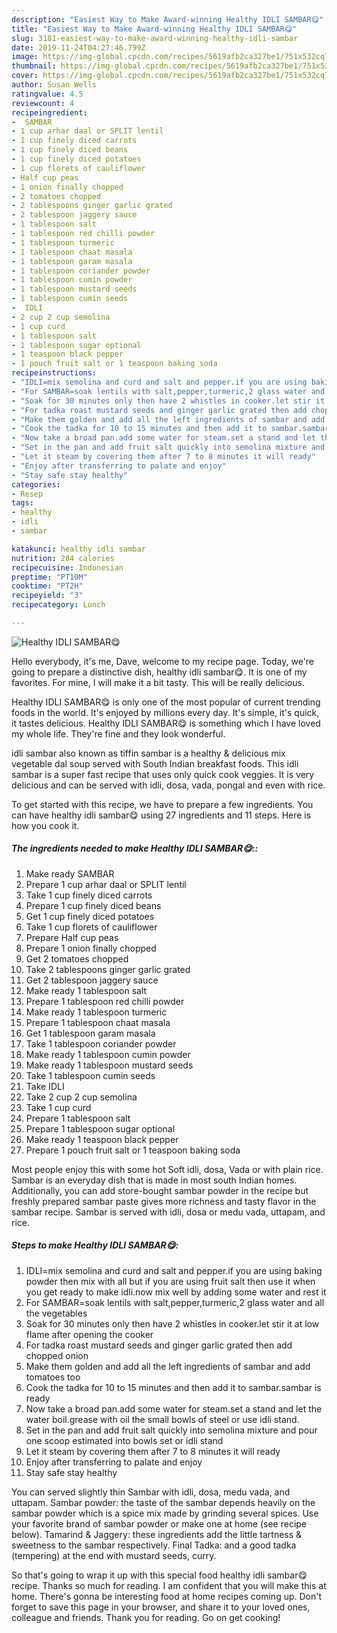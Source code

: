 ```yaml
---
description: "Easiest Way to Make Award-winning Healthy IDLI SAMBAR😋"
title: "Easiest Way to Make Award-winning Healthy IDLI SAMBAR😋"
slug: 3181-easiest-way-to-make-award-winning-healthy-idli-sambar
date: 2019-11-24T04:27:46.799Z
image: https://img-global.cpcdn.com/recipes/5619afb2ca327be1/751x532cq70/healthy-idli-sambar😋-recipe-main-photo.jpg
thumbnail: https://img-global.cpcdn.com/recipes/5619afb2ca327be1/751x532cq70/healthy-idli-sambar😋-recipe-main-photo.jpg
cover: https://img-global.cpcdn.com/recipes/5619afb2ca327be1/751x532cq70/healthy-idli-sambar😋-recipe-main-photo.jpg
author: Susan Wells
ratingvalue: 4.5
reviewcount: 4
recipeingredient:
-  SAMBAR
- 1 cup arhar daal or SPLIT lentil
- 1 cup finely diced carrots
- 1 cup finely diced beans
- 1 cup finely diced potatoes
- 1 cup florets of cauliflower
- Half cup peas
- 1 onion finally chopped
- 2 tomatoes chopped
- 2 tablespoons ginger garlic grated
- 2 tablespoon jaggery sauce
- 1 tablespoon salt
- 1 tablespoon red chilli powder
- 1 tablespoon turmeric
- 1 tablespoon chaat masala
- 1 tablespoon garam masala
- 1 tablespoon coriander powder
- 1 tablespoon cumin powder
- 1 tablespoon mustard seeds
- 1 tablespoon cumin seeds
-  IDLI
- 2 cup 2 cup semolina
- 1 cup curd
- 1 tablespoon salt
- 1 tablespoon sugar optional
- 1 teaspoon black pepper
- 1 pouch fruit salt or 1 teaspoon baking soda
recipeinstructions:
- "IDLI=mix semolina and curd and salt and pepper.if you are using baking powder then mix with all but if you are using fruit salt then use it when you get ready to make idli.now mix well by adding some water and rest it"
- "For SAMBAR=soak lentils with salt,pepper,turmeric,2 glass water and all the vegetables"
- "Soak for 30 minutes only then have 2 whistles in cooker.let stir it at low flame after opening the cooker"
- "For tadka roast mustard seeds and ginger garlic grated then add chopped onion"
- "Make them golden and add all the left ingredients of sambar and add tomatoes too"
- "Cook the tadka for 10 to 15 minutes and then add it to sambar.sambar is ready"
- "Now take a broad pan.add some water for steam.set a stand and let the water boil.grease with oil the small bowls of steel or use idli stand."
- "Set in the pan and add fruit salt quickly into semolina mixture and pour one scoop estimated into bowls set or idli stand"
- "Let it steam by covering them after 7 to 8 minutes it will ready"
- "Enjoy after transferring to palate and enjoy"
- "Stay safe stay healthy"
categories:
- Resep
tags:
- healthy
- idli
- sambar

katakunci: healthy idli sambar
nutrition: 284 calories
recipecuisine: Indonesian
preptime: "PT10M"
cooktime: "PT2H"
recipeyield: "3"
recipecategory: Lunch

---
```



![Healthy IDLI SAMBAR😋](https://img-global.cpcdn.com/recipes/5619afb2ca327be1/751x532cq70/healthy-idli-sambar😋-recipe-main-photo.jpg)

Hello everybody, it's me, Dave, welcome to my recipe page. Today, we're going to prepare a distinctive dish, healthy idli sambar😋. It is one of my favorites. For mine, I will make it a bit tasty. This will be really delicious.

Healthy IDLI SAMBAR😋 is only one of the most popular of current trending foods in the world. It's enjoyed by millions every day. It's simple, it's quick, it tastes delicious. Healthy IDLI SAMBAR😋 is something which I have loved my whole life. They're fine and they look wonderful.

idli sambar also known as tiffin sambar is a healthy &amp; delicious mix vegetable dal soup served with South Indian breakfast foods. This idli sambar is a super fast recipe that uses only quick cook veggies. It is very delicious and can be served with idli, dosa, vada, pongal and even with rice.


To get started with this recipe, we have to prepare a few ingredients. You can have healthy idli sambar😋 using 27 ingredients and 11 steps. Here is how you cook it.

##### The ingredients needed to make Healthy IDLI SAMBAR😋::

1. Make ready  SAMBAR
1. Prepare 1 cup arhar daal or SPLIT lentil
1. Take 1 cup finely diced carrots
1. Prepare 1 cup finely diced beans
1. Get 1 cup finely diced potatoes
1. Take 1 cup florets of cauliflower
1. Prepare Half cup peas
1. Prepare 1 onion finally chopped
1. Get 2 tomatoes chopped
1. Take 2 tablespoons ginger garlic grated
1. Get 2 tablespoon jaggery sauce
1. Make ready 1 tablespoon salt
1. Prepare 1 tablespoon red chilli powder
1. Make ready 1 tablespoon turmeric
1. Prepare 1 tablespoon chaat masala
1. Get 1 tablespoon garam masala
1. Take 1 tablespoon coriander powder
1. Make ready 1 tablespoon cumin powder
1. Make ready 1 tablespoon mustard seeds
1. Take 1 tablespoon cumin seeds
1. Take  IDLI
1. Take 2 cup 2 cup semolina
1. Take 1 cup curd
1. Prepare 1 tablespoon salt
1. Prepare 1 tablespoon sugar optional
1. Make ready 1 teaspoon black pepper
1. Prepare 1 pouch fruit salt or 1 teaspoon baking soda


Most people enjoy this with some hot Soft idli, dosa, Vada or with plain rice. Sambar is an everyday dish that is made in most south Indian homes. Additionally, you can add store-bought sambar powder in the recipe but freshly prepared sambar paste gives more richness and tasty flavor in the sambar recipe. Sambar is served with idli, dosa or medu vada, uttapam, and rice. 

##### Steps to make Healthy IDLI SAMBAR😋:

1. IDLI=mix semolina and curd and salt and pepper.if you are using baking powder then mix with all but if you are using fruit salt then use it when you get ready to make idli.now mix well by adding some water and rest it
1. For SAMBAR=soak lentils with salt,pepper,turmeric,2 glass water and all the vegetables
1. Soak for 30 minutes only then have 2 whistles in cooker.let stir it at low flame after opening the cooker
1. For tadka roast mustard seeds and ginger garlic grated then add chopped onion
1. Make them golden and add all the left ingredients of sambar and add tomatoes too
1. Cook the tadka for 10 to 15 minutes and then add it to sambar.sambar is ready
1. Now take a broad pan.add some water for steam.set a stand and let the water boil.grease with oil the small bowls of steel or use idli stand.
1. Set in the pan and add fruit salt quickly into semolina mixture and pour one scoop estimated into bowls set or idli stand
1. Let it steam by covering them after 7 to 8 minutes it will ready
1. Enjoy after transferring to palate and enjoy
1. Stay safe stay healthy


You can served slightly thin Sambar with idli, dosa, medu vada, and uttapam. Sambar powder: the taste of the sambar depends heavily on the sambar powder which is a spice mix made by grinding several spices. Use your favorite brand of sambar powder or make one at home (see recipe below). Tamarind &amp; Jaggery: these ingredients add the little tartness &amp; sweetness to the sambar respectively. Final Tadka: and a good tadka (tempering) at the end with mustard seeds, curry. 

So that's going to wrap it up with this special food healthy idli sambar😋 recipe. Thanks so much for reading. I am confident that you will make this at home. There's gonna be interesting food at home recipes coming up. Don't forget to save this page in your browser, and share it to your loved ones, colleague and friends. Thank you for reading. Go on get cooking!
